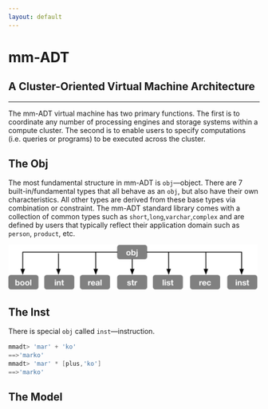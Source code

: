```yaml
---
layout: default
---
```


# mm-ADT
## A Cluster-Oriented Virtual Machine Architecture

---

The mm-ADT virtual machine has two primary functions. The first is to coordinate any number of processing engines and storage systems within a compute cluster. The second is to enable users to specify computations (i.e. queries or programs) to be executed across the cluster.

## The Obj

The most fundamental structure in mm-ADT is `obj`&mdash;object. There are 7 built-in/fundamental types that all behave as an `obj`, but also have their own characteristics. All other types are derived from these base types via combination or constraint. The mm-ADT standard library comes with a collection of common types such as `short`,`long`,`varchar`,`complex` and are defined by users that typically reflect their application domain such as `person`, `product`, etc.

<img src="assets/images/theory/obj-types.png" width="500"/>



## The Inst

There is special `obj` called `inst`&mdash;instruction.

```groovy
mmadt> 'mar' + 'ko'
==>'marko'
mmadt> 'mar' * [plus,'ko']
==>'marko'
```

## The Model
